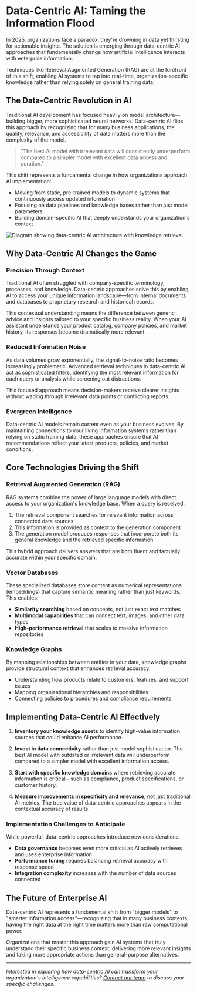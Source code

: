 # Data-Centric AI: Taming the Information Flood

In 2025, organizations face a paradox: they're drowning in data yet thirsting for actionable insights. The solution is emerging through data-centric AI approaches that fundamentally change how artificial intelligence interacts with enterprise information.

Techniques like Retrieval Augmented Generation (RAG) are at the forefront of this shift, enabling AI systems to tap into real-time, organization-specific knowledge rather than relying solely on general training data.

## The Data-Centric Revolution in AI

Traditional AI development has focused heavily on model architecture—building bigger, more sophisticated neural networks. Data-centric AI flips this approach by recognizing that for many business applications, the quality, relevance, and accessibility of data matters more than the complexity of the model.

> "The best AI model with irrelevant data will consistently underperform compared to a simpler model with excellent data access and curation."

This shift represents a fundamental change in how organizations approach AI implementation:

* Moving from static, pre-trained models to dynamic systems that continuously access updated information
* Focusing on data pipelines and knowledge bases rather than just model parameters
* Building domain-specific AI that deeply understands your organization's context

![Diagram showing data-centric AI architecture with knowledge retrieval](https://example.com/data-centric-ai.jpg)

## Why Data-Centric AI Changes the Game

### Precision Through Context
Traditional AI often struggled with company-specific terminology, processes, and knowledge. Data-centric approaches solve this by enabling AI to access your unique information landscape—from internal documents and databases to proprietary research and historical records.

This contextual understanding means the difference between generic advice and insights tailored to your specific business reality. When your AI assistant understands your product catalog, company policies, and market history, its responses become dramatically more relevant.

### Reduced Information Noise
As data volumes grow exponentially, the signal-to-noise ratio becomes increasingly problematic. Advanced retrieval techniques in data-centric AI act as sophisticated filters, identifying the most relevant information for each query or analysis while screening out distractions.

This focused approach means decision-makers receive clearer insights without wading through irrelevant data points or conflicting reports.

### Evergreen Intelligence
Data-centric AI models remain current even as your business evolves. By maintaining connections to your living information systems rather than relying on static training data, these approaches ensure that AI recommendations reflect your latest products, policies, and market conditions.

## Core Technologies Driving the Shift

### Retrieval Augmented Generation (RAG)
RAG systems combine the power of large language models with direct access to your organization's knowledge base. When a query is received:

1. The retrieval component searches for relevant information across connected data sources
2. This information is provided as context to the generation component
3. The generation model produces responses that incorporate both its general knowledge and the retrieved specific information

This hybrid approach delivers answers that are both fluent and factually accurate within your specific domain.

### Vector Databases
These specialized databases store content as numerical representations (embeddings) that capture semantic meaning rather than just keywords. This enables:

* **Similarity searching** based on concepts, not just exact text matches
* **Multimodal capabilities** that can connect text, images, and other data types
* **High-performance retrieval** that scales to massive information repositories

### Knowledge Graphs
By mapping relationships between entities in your data, knowledge graphs provide structural context that enhances retrieval accuracy:

* Understanding how products relate to customers, features, and support issues
* Mapping organizational hierarchies and responsibilities
* Connecting policies to procedures and compliance requirements

## Implementing Data-Centric AI Effectively

1. **Inventory your knowledge assets** to identify high-value information sources that could enhance AI performance.

2. **Invest in data connectivity** rather than just model sophistication. The best AI model with outdated or irrelevant data will underperform compared to a simpler model with excellent information access.

3. **Start with specific knowledge domains** where retrieving accurate information is critical—such as compliance, product specifications, or customer history.

4. **Measure improvements in specificity and relevance**, not just traditional AI metrics. The true value of data-centric approaches appears in the contextual accuracy of results.

### Implementation Challenges to Anticipate

While powerful, data-centric approaches introduce new considerations:

* **Data governance** becomes even more critical as AI actively retrieves and uses enterprise information
* **Performance tuning** requires balancing retrieval accuracy with response speed
* **Integration complexity** increases with the number of data sources connected

## The Future of Enterprise AI

Data-centric AI represents a fundamental shift from "bigger models" to "smarter information access"—recognizing that in many business contexts, having the right data at the right time matters more than raw computational power.

Organizations that master this approach gain AI systems that truly understand their specific business context, delivering more relevant insights and taking more appropriate actions than general-purpose alternatives.

---

*Interested in exploring how data-centric AI can transform your organization's intelligence capabilities? [Contact our team](/contact) to discuss your specific challenges.*
